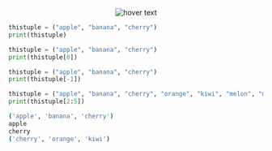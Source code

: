 <p align="center">
  <img src="https://media.discordapp.net/attachments/770868718132658206/777936046604288050/unknown.png" title="hover text">
</p>

```python
thistuple = ("apple", "banana", "cherry")
print(thistuple)

thistuple = ("apple", "banana", "cherry")
print(thistuple[0])

thistuple = ("apple", "banana", "cherry")
print(thistuple[-1])

thistuple = ("apple", "banana", "cherry", "orange", "kiwi", "melon", "mango")
print(thistuple[2:5])
```

```bash
('apple', 'banana', 'cherry')
apple
cherry
('cherry', 'orange', 'kiwi')
```
